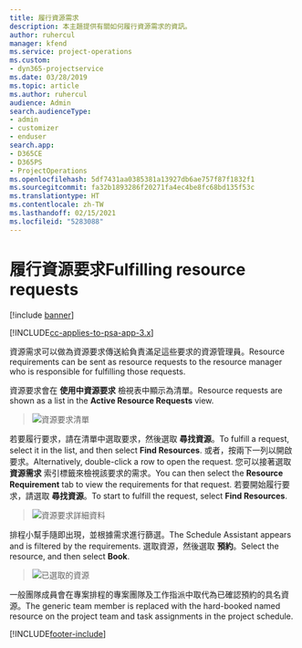 ```yaml
---
title: 履行資源需求
description: 本主題提供有關如何履行資源需求的資訊。
author: ruhercul
manager: kfend
ms.service: project-operations
ms.custom:
- dyn365-projectservice
ms.date: 03/28/2019
ms.topic: article
ms.author: ruhercul
audience: Admin
search.audienceType:
- admin
- customizer
- enduser
search.app:
- D365CE
- D365PS
- ProjectOperations
ms.openlocfilehash: 5df7431aa0385381a13927db6ae757f87f1832f1
ms.sourcegitcommit: fa32b1893286f20271fa4ec4be8fc68bd135f53c
ms.translationtype: HT
ms.contentlocale: zh-TW
ms.lasthandoff: 02/15/2021
ms.locfileid: "5283088"
---
```

# <a name="fulfilling-resource-requests"></a><span data-ttu-id="8be2a-103">履行資源要求</span><span class="sxs-lookup"><span data-stu-id="8be2a-103">Fulfilling resource requests</span></span>

[!include [banner](../includes/psa-now-project-operations.md)]

[!INCLUDE[cc-applies-to-psa-app-3.x](../includes/cc-applies-to-psa-app-3x.md)]

<span data-ttu-id="8be2a-104">資源需求可以做為資源要求傳送給負責滿足這些要求的資源管理員。</span><span class="sxs-lookup"><span data-stu-id="8be2a-104">Resource requirements can be sent as resource requests to the resource manager who is responsible for fulfilling those requests.</span></span>

<span data-ttu-id="8be2a-105">資源要求會在 **使用中資源要求** 檢視表中顯示為清單。</span><span class="sxs-lookup"><span data-stu-id="8be2a-105">Resource requests are shown as a list in the **Active Resource Requests** view.</span></span>

> ![資源要求清單](media/Resource-Management-image59.png)

<span data-ttu-id="8be2a-107">若要履行要求，請在清單中選取要求，然後選取 **尋找資源**。</span><span class="sxs-lookup"><span data-stu-id="8be2a-107">To fulfill a request, select it in the list, and then select **Find Resources**.</span></span> <span data-ttu-id="8be2a-108">或者，按兩下一列以開啟要求。</span><span class="sxs-lookup"><span data-stu-id="8be2a-108">Alternatively, double-click a row to open the request.</span></span> <span data-ttu-id="8be2a-109">您可以接著選取 **資源需求** 索引標籤來檢視該要求的需求。</span><span class="sxs-lookup"><span data-stu-id="8be2a-109">You can then select the **Resource Requirement** tab to view the requirements for that request.</span></span> <span data-ttu-id="8be2a-110">若要開始履行要求，請選取 **尋找資源**。</span><span class="sxs-lookup"><span data-stu-id="8be2a-110">To start to fulfill the request, select **Find Resources**.</span></span>

> ![資源要求詳細資料](media/Resource-Management-image60.png)

<span data-ttu-id="8be2a-112">排程小幫手隨即出現，並根據需求進行篩選。</span><span class="sxs-lookup"><span data-stu-id="8be2a-112">The Schedule Assistant appears and is filtered by the requirements.</span></span> <span data-ttu-id="8be2a-113">選取資源，然後選取 **預約**。</span><span class="sxs-lookup"><span data-stu-id="8be2a-113">Select the resource, and then select **Book**.</span></span>

> ![已選取的資源](media/Resource-Management-image61.png)

<span data-ttu-id="8be2a-115">一般團隊成員會在專案排程的專案團隊及工作指派中取代為已確認預約的具名資源。</span><span class="sxs-lookup"><span data-stu-id="8be2a-115">The generic team member is replaced with the hard-booked named resource on the project team and task assignments in the project schedule.</span></span>


[!INCLUDE[footer-include](../includes/footer-banner.md)]